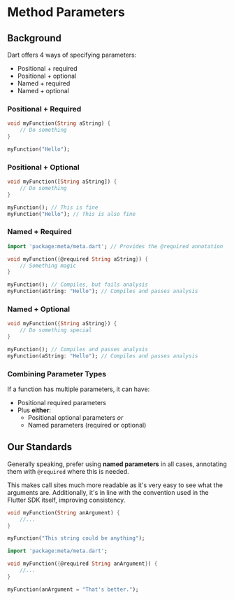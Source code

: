 # Method Parameters

## Background

Dart offers 4 ways of specifying parameters:

- Positional + required
- Positional + optional
- Named + required
- Named + optional

### Positional + Required

```dart
void myFunction(String aString) {
    // Do something
}

myFunction("Hello");
```

### Positional + Optional

```dart
void myFunction([String aString]) {
    // Do something
}

myFunction(); // This is fine
myFunction("Hello"); // This is also fine
```

### Named + Required

```dart
import 'package:meta/meta.dart'; // Provides the @required annotation

void myFunction({@required String aString}) {
    // Something magic
}

myFunction(); // Compiles, but fails analysis
myFunction(aString: "Hello"); // Compiles and passes analysis
```

### Named + Optional

```dart
void myFunction({String aString}) {
    // Do something special
}

myFunction(); // Compiles and passes analysis
myFunction(aString: "Hello"); // Compiles and passes analysis
```

### Combining Parameter Types

If a function has multiple parameters, it can have:

- Positional required parameters
- Plus **either**:
  - Positional optional parameters _or_
  - Named parameters (required or optional)

## Our Standards

Generally speaking, prefer using **named parameters** in all cases, annotating them with `@required` where this is needed.

This makes call sites much more readable as it's very easy to see what the arguments are. Additionally, it's in line with the convention used in the Flutter SDK itself, improving consistency.

<code-highlight>
<div slot="incorrect">

```dart
void myFunction(String anArgument) {
    //...
}

myFunction("This string could be anything");
```

</div>
</code-highlight>

<code-highlight>
<div slot="correct">

```dart
import 'package:meta/meta.dart';

void myFunction({@required String anArgument}) {
    //...
}

myFunction(anArgument = "That's better.");
```

</div>
</code-highlight>
